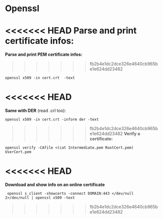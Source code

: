# Openssl

<<<<<<< HEAD
**Parse and print certificate infos:**
=======
**Parse and print PEM certificate infos:**
>>>>>>> fb2b4e1dc2dce326e4640cb965be1e624dd23482
```
openssl x509 -in cert.crt  -text
```

<<<<<<< HEAD
=======
**Same with DER** (read .crl too):
```
openssl x509 -in cert.crt -inform der -text
```

>>>>>>> fb2b4e1dc2dce326e4640cb965be1e624dd23482
**Verify a certificate:**
```
openssl verify -CAfile <(cat Intermediate.pem RootCert.pem) UserCert.pem
```
<<<<<<< HEAD
=======

**Download and show info on an online certificate**
```
 openssl s_client -showcerts -connect DOMAIN:443 </dev/null 2>/dev/null | openssl x509 -text
 ```
>>>>>>> fb2b4e1dc2dce326e4640cb965be1e624dd23482
